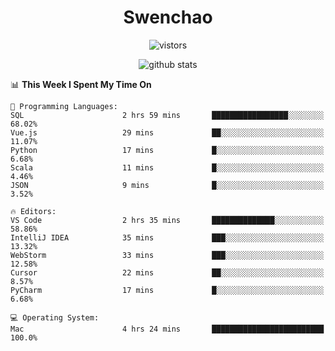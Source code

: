 <h1 align="center">Swenchao</h3>

<p align="center">
  <img src="https://visitor-badge.glitch.me/badge?page_id=Swenchao" alt="vistors" />
</p>

<p align="center">
  <img src="https://github-readme-stats.vercel.app/api?username=Swenchao&count_private=true&show_icons=true&theme=vue-dark&hide_title=true" alt="github stats" />
</p>

<!--START_SECTION:waka-->
📊 **This Week I Spent My Time On** 

```text
💬 Programming Languages: 
SQL                      2 hrs 59 mins       █████████████████░░░░░░░░   68.02% 
Vue.js                   29 mins             ██░░░░░░░░░░░░░░░░░░░░░░░   11.07% 
Python                   17 mins             █░░░░░░░░░░░░░░░░░░░░░░░░   6.68% 
Scala                    11 mins             █░░░░░░░░░░░░░░░░░░░░░░░░   4.46% 
JSON                     9 mins              █░░░░░░░░░░░░░░░░░░░░░░░░   3.52%

🔥 Editors: 
VS Code                  2 hrs 35 mins       ██████████████░░░░░░░░░░░   58.86% 
IntelliJ IDEA            35 mins             ███░░░░░░░░░░░░░░░░░░░░░░   13.32% 
WebStorm                 33 mins             ███░░░░░░░░░░░░░░░░░░░░░░   12.58% 
Cursor                   22 mins             ██░░░░░░░░░░░░░░░░░░░░░░░   8.57% 
PyCharm                  17 mins             █░░░░░░░░░░░░░░░░░░░░░░░░   6.68%

💻 Operating System: 
Mac                      4 hrs 24 mins       █████████████████████████   100.0%

```


<!--END_SECTION:waka-->
